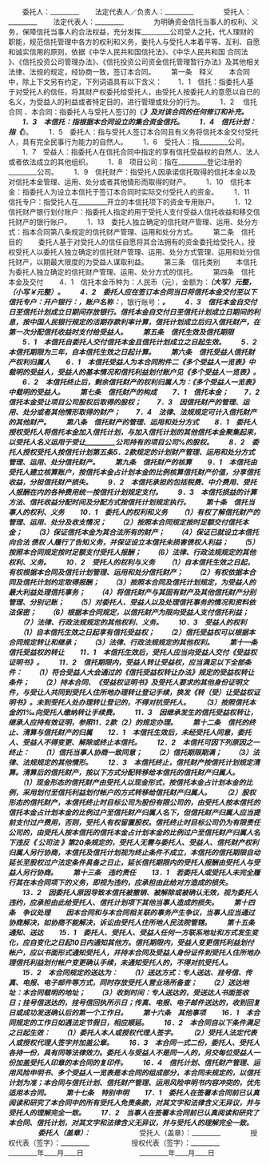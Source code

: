 
 



　　委托人：_________
　　法定代表人／负责人：_________　　
　　受托人：_________
　　法定代表人：_________　　
　　为明确资金信托当事人的权利、义务，保障信托当事人的合法权益，充分发挥_________公司受人之托，代人理财的职能，规范信托管理中各方的权利和义务，委托人与受托人本着平等、互利、自愿和诚实信用的原则，依据《中华人民共和国信托法》、《中华人民共和国
合同法
》、《信托投资公司管理办法》、《信托投资公司资金信托管理暂行办法》及其他相关法律、法规的规定，经协商一致，签订本合同。
　　第一条　释义
　　本合同中，除上下文另有约定，下列词语具有以下含义：
　　1．1　信托：指委托人基于对受托人的信任，将其财产权委托给受托人，由受托人按委托人的意愿以自已的名义，为受益人的利益或者特定目的，进行管理或处分的行为。
　　1．2　
信托合同
、本合同：指委托人与受托人签订的《_________》及对该合同的任何修订和补充。
　　1．3　本信托：指根据本合同设立的集合资金信托。
　　1．4　信托计划：指《_________》。
　　1．5　委托人：指与受托人签订本合同且有义务将信托本金交付受托人，具有完全民事行为能力的自然人。
　　1．6　受托人：指_________公司。
　　1．7　受益人：指委托人在信托合同中指定的享有信托受益权的自然人、法人或者依法成立的其他组织。
　　1．8　项目公司：指在_________登记注册的_________公司。
　　1．9　信托财产：指受托人因承诺信托取得的信托本金以及对信托本金管理、运用、处分或者其他情形而取得的财产。
　　1．10　信托本金：指委托人为设立本信托于签订本合同时实际交付受托人的资金。
　　1．11　信托专户：指受托人在_________开立的本信托项下的资金专用账户。
　　1．12　信托财产银行划付账户：指委托人指定的用于受托人支付受益人信托收益和移交信托财产的银行账户。
　　1．13　委托人独立确定的信托财产管理、运用、处分方式：指本合同第八条规定的信托财产管理、运用和处分方式。
　　第二条　信托目的
　　委托人基于对受托人的信任自愿将其合法拥有的资金委托给受托人，授权受托人以委托人独立确定的信托财产管理、运用、处分方式管理、运用和处分信托财产，以期最大限度的为受益人谋取利益。
　　第三条　信托类别
　　本信托为委托人独立确定的信托财产管理、运用、处分方式的信托。
　　第四条　信托本金及交付
　　4．1　信托本金币种为：人民币（元），金额为：_________（大写）元整，（小写￥_________元整）。
　　4．2　委托人应在签订本合同当日将信托本金交付至以下信托专户：开户银行：_________，账户名称：_________，银行账号：_________。
　　4．3　信托本金自交付日至信托计划成立日期间存放银行。信托本金自交付日至信托计划成立日期间的利息，按中国人民银行规定的活期存款利率计算，信托计划成立后归入信托财产，在第一次分配信托收益时支付给受益人。
　　第五条　信托生效及信托期限
　　5．1　本信托自委托人交付信托本金且信托计划成立之日起生效。
　　5．2　本信托期限为三年，自本信托生效之日起计算。
　　第六条　信托受益人信托财产权利归属人
　　6．1　本信托受益人为本合同附件二《多个受益人一览表》中载明的受益人，受益人的基本情况和信托利益划付账户见《多个受益人一览表》。
　　6．2　本信托终止后，剩余信托财产的权利归属人为：《多个受益人一览表》中载明的受益人。
　　第七条　信托财产的构成
　　7．1　信托本金；
　　7．2　信托本金受让项目公司股权后取得的股权；
　　7．3　因信托财产的管理、运用、处分或者其他情形取得的财产；
　　7．4　法律、法规规定可计入信托财产的其他财产。
　　第八条　信托财产的管理、运用和处分方式
　　8．1　委托人授权受托人将信托本金加入信托计划，与加入信托计划的其他信托本金聚集起来，以受托人名义运用于受让_________公司持有的项目公司%的股权。
　　8．2　委托人授权受托人按信托计划第五条5．2款规定的计划财产管理、运用和处分方式管理、运用、处分信托财产。
　　第九条　信托财产的核算
　　9．1　本信托由受托人建立核算账户，按信托本金占计划本金的比例核算信托财产价值，分享信托收益，分担信托财产损失。
　　9．2　本信托承担的包括税费、中介费用、受托人报酬在内的各种费用统一按信托计划规定支付。
　　9．3　本信托损益的计算方法、信托收益分配时间及分配方式按信托计划规定执行。
　　第十条　信托当事人的权利、义务
　　10．1　委托人的权利和义务
　　（1）有权了解信托财产的管理、运用、处分及收支情况；
　　（2）按照本合同规定按时足额交付信托本金；
　　（3）保证信托本金为其合法所有的财产；
　　（4）保证已就设立本信托向合法
债权
人履行了告知义务，并保证设立本信托未损害债权人利益；
　　（5）按照本合同规定按时足额支付受托人报酬；
　　（6）法律、行政法规规定的其他权利、义务。
　　10．2　受托人的权利与义务
　　（1）自本信托生效之日起，有权根据本合同及信托计划管理、运用和处分信托财产；
　　（2）有权依据本合同及信托计划约定取得报酬；
　　（3）按照本合同及信托计划规定，为受益人的最大利益处理信托事务；
　　（4）将信托财产与其固有财产及其他信托财产分别管理、分别记账；
　　（5）对委托人、受益人以及处理信托事务的情况和资料依法保密；
　　（6）根据本合同规定，以信托财产为限向受益人支付信托利益；
　　（7）法律、行政法规规定的其他权利、义务。
　　10．3　受益人的权利
　　（1）自本信托生效之日起享有信托受益权；
　　（2）信托受益权可以根据本合同规定转让和继承；
　　（3）法律、行政法规规定的其他权利。
　　第十一条　信托受益权的转让
　　11．1　本信托生效后，受托人应当向受益人交付《受益权证明书》。
　　11．2　信托期限内，受益人转让受益权，应当满足以下全部条件：
　　（1）符合受益人大会通过的《信托受益权转让办法》规定的受益权转让条件；
　　（2）持本合同、《受益权证明书》及受托人要求的其他身份证明文件，与受让人共同到受托人住所地办理转让登记手续，换发《转（受）让受益权证明书》。未到受托人处办理转让登记的，不得对抗受托人。
　　（3）按照信托本金的1‰向受托人缴纳转让手续费。
　　11．3　因继承发生的信托受益权转让，继承人应持有效证明，参照11．2款（2）的规定办理。
　　第十二条　信托的终止、清算与信托财产的归属
　　12．1　本信托生效后，未经受托人同意，委托人、受益人不得变更、解除或终止本信托。
　　12．2　本信托可因下列原因之一终止：
　　（1）信托当事人协商一致同意；
　　（2）信托期限期满；
　　（3）法律、法规规定的其他情形。
　　12．3　本信托终止，信托财产按信托计划规定清算。清算后的信托财产，按以下方式分配转移给本信托的信托财产归属人。
　　（1）现金形态的信托财产由受托人以现金形式，按信托本金占计划本金的比例，采用划付至信托利益划付帐户的方式转移给信托财产归属人。
　　（2）股权形态的信托财产，本信托终止时目标公司为股份有限公司的，由受托人按本信托的信托本金占计划本金的比例过户至信托财产归属人名下，但信托财产归属人应当提前支付过户费用，否则，受托人有权留置股权。信托终止时目标公司仍为有限责任公司的，由受托人按本信托的信托本金占计划本金的比例过户至信托财产归属人名下违反《
公司法
》第20条规定的，受托人无需与委托人、受益人、信托财产权利归属人另行协商，本信托及信托计划视为终止条件不成立，本信托的信托期限自动延长至股权过户法定条件具备之日止，延长信托期限内的受托人报酬由受托人与受益人另行协商。
　　第十三条　违约责任
　　13．1　若委托人或受托人未完全履行其在本合同项下的义务，即视为违约，应承担由此给对方造成的损失。
　　13．2　因委托人原因导致本信托被撤销、被解除或被确认无效，视为委托人违约，应承担由此给受托人、信托计划项下其他当事人造成的损失。
　　第十四条　争议处理
　　因本合同和与本合同相关联的事务产生争议，当事人应当通过协商解决，如协商不能解决，诉讼由受托人住所地人民法院管辖。
　　第十五条　通知、送达
　　15．1　委托人、受托人、受益人任何一方联系地址和方式发生变化，应自变化之日起10日内通知其他方。信托期限内，受益人变更信托利益划付帐户，应以书面形式通知受托人，并持本合同及受益人身份证件到受托人住所地办理信托利益划付帐户变更确认手续，未通知受托人的，不得对抗受托人。
　　15．2　本合同规定的送达为：
　　（1）送达方式：专人送达、挂号信、传真、电报、电子邮件等方式，同时存放受托人营业场所备查；
　　（2）送达地址：本合同载明的地址；
　　（3）收到时间：专人送达的，受送达人书面签收日；挂号信送达的，挂号信回执所示日；传真、电报、电子邮件送达的，收到回复日或成功发送确认后的第一个工作日。
　　第十六条　其他事项
　　16．1　本合同规定的工作日如遇法定节假日，相应顺延。
　　16．2　本合同自以下条件满足之日起生效：
　　（1）委托人本人或授权代理人签字。
　　（2）受托人法定代表人或授权代理人签字并加盖公章。
　　16．3　本合同一式二份，委托人、受托人各持一份，具有同等法律效力。委托人与受益人不是同一人的，另交每位受益人一份加盖受托人印章的本合同的复印件。
　　16．4　信托计划、信托财产管理、运用风险申明书、多个受益人一览表是本合同的组成部分，本合同未规定的，以信托计划为准；本合同与信托计划、信托财产管理、运用风险申明书内容冲突的，优先适用本合同。
　　第十七条　特别申明
　　17．1　委托人在签署本合同前已认真阅读和研究了本合同中的所有受托人免责条款，对其文字和法律含义无异议，并与受托人的理解完全一致。
　　17．2　当事人在签署本合同前已认真阅读和研究了本合同、信托计划，对其文字和法律含义无异议，并与受托人的理解完全一致。
　　
　　委托人（盖章）：_________　　　　　　　受托人（盖章）：_________　　
　　授权代表（签字）：_________　　　　　　授权代表（签字）：_________　　
　　_________年____月____日　　　　　　　　_________年____月____日
 


 

 
 
 
 
 
  


  
 

  


  


  
 
 
 
 

